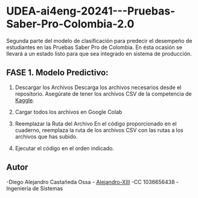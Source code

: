# UDEA-ai4eng-20241---Pruebas-Saber-Pro-Colombia-2.0
Segunda parte del modelo de clasificación para predecir el desempeño de estudiantes en las Pruebas Saber Pro de Colombia. En ésta ocasión se llevará a un estado listo para que sea integrado en sistema de producción.

## FASE 1. Modelo Predictivo:

1. Descargar los Archivos
   Descarga los archivos necesarios desde el repositorio. Asegúrate de tener los archivos CSV de la competencia de [Kaggle](https://www.kaggle.com/competitions/udea-ai4eng-20241).

2. Cargar todos los archivos en Google Colab
   
3. Reemplazar la Ruta del Archivo
   En el código proporcionado en el cuaderno, reemplaza la ruta de los archivos CSV con las rutas a los archivos que has subido.

4. Ejecutar el código en el orden indicado.

## Autor
-Diego Alejandro Castañeda Ossa - [Alejandro-XIII](https://github.com/Alejandro-XIII)
-CC 1036656438
-Ingeniería de Sistemas
